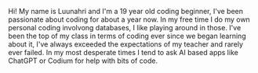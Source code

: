 Hi! My name is Luunahri and I'm a 19 year old coding beginner, I've been passionate about coding for about a year now. In my free time I do my own personal coding involvong databases, I like playing around in those. I've been the top of my class in terms of coding ever since we began learning about it, I've always exceeded the expectations of my teacher and rarely ever failed. In my most desperate times I tend to ask AI based apps like ChatGPT or Codium for help with bits of code.
